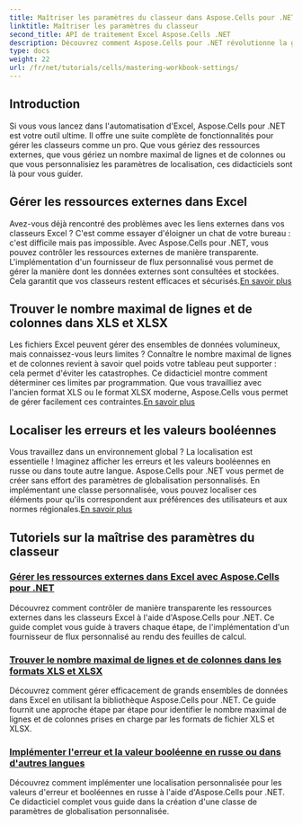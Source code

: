 ```yaml
---
title: Maîtriser les paramètres du classeur dans Aspose.Cells pour .NET
linktitle: Maîtriser les paramètres du classeur
second_title: API de traitement Excel Aspose.Cells .NET
description: Découvrez comment Aspose.Cells pour .NET révolutionne la gestion d'Excel. Les didacticiels couvrent en profondeur la localisation, la gestion des ensembles de données, les ressources externes et les paramètres du classeur.
type: docs
weight: 22
url: /fr/net/tutorials/cells/mastering-workbook-settings/
---
```


## Introduction

Si vous vous lancez dans l'automatisation d'Excel, Aspose.Cells pour .NET est votre outil ultime. Il offre une suite complète de fonctionnalités pour gérer les classeurs comme un pro. Que vous gériez des ressources externes, que vous gériez un nombre maximal de lignes et de colonnes ou que vous personnalisiez les paramètres de localisation, ces didacticiels sont là pour vous guider.

## Gérer les ressources externes dans Excel

Avez-vous déjà rencontré des problèmes avec les liens externes dans vos classeurs Excel ? C'est comme essayer d'éloigner un chat de votre bureau : c'est difficile mais pas impossible. Avec Aspose.Cells pour .NET, vous pouvez contrôler les ressources externes de manière transparente. L'implémentation d'un fournisseur de flux personnalisé vous permet de gérer la manière dont les données externes sont consultées et stockées. Cela garantit que vos classeurs restent efficaces et sécurisés.[En savoir plus](./manage-external-resources-in-excel/)

## Trouver le nombre maximal de lignes et de colonnes dans XLS et XLSX

 Les fichiers Excel peuvent gérer des ensembles de données volumineux, mais connaissez-vous leurs limites ? Connaître le nombre maximal de lignes et de colonnes revient à savoir quel poids votre tableau peut supporter : cela permet d'éviter les catastrophes. Ce didacticiel montre comment déterminer ces limites par programmation. Que vous travailliez avec l'ancien format XLS ou le format XLSX moderne, Aspose.Cells vous permet de gérer facilement ces contraintes.[En savoir plus](./find-maximum-rows-and-columns/)

## Localiser les erreurs et les valeurs booléennes

Vous travaillez dans un environnement global ? La localisation est essentielle ! Imaginez afficher les erreurs et les valeurs booléennes en russe ou dans toute autre langue. Aspose.Cells pour .NET vous permet de créer sans effort des paramètres de globalisation personnalisés. En implémentant une classe personnalisée, vous pouvez localiser ces éléments pour qu'ils correspondent aux préférences des utilisateurs et aux normes régionales.[En savoir plus](./implement-error-and-boolean-value-in-russian-languages/)

## Tutoriels sur la maîtrise des paramètres du classeur
### [Gérer les ressources externes dans Excel avec Aspose.Cells pour .NET](./manage-external-resources-in-excel/)
Découvrez comment contrôler de manière transparente les ressources externes dans les classeurs Excel à l'aide d'Aspose.Cells pour .NET. Ce guide complet vous guide à travers chaque étape, de l'implémentation d'un fournisseur de flux personnalisé au rendu des feuilles de calcul.
### [Trouver le nombre maximal de lignes et de colonnes dans les formats XLS et XLSX](./find-maximum-rows-and-columns/)
Découvrez comment gérer efficacement de grands ensembles de données dans Excel en utilisant la bibliothèque Aspose.Cells pour .NET. Ce guide fournit une approche étape par étape pour identifier le nombre maximal de lignes et de colonnes prises en charge par les formats de fichier XLS et XLSX.
### [Implémenter l'erreur et la valeur booléenne en russe ou dans d'autres langues](./implement-error-and-boolean-value-in-russian-languages/)
Découvrez comment implémenter une localisation personnalisée pour les valeurs d'erreur et booléennes en russe à l'aide d'Aspose.Cells pour .NET. Ce didacticiel complet vous guide dans la création d'une classe de paramètres de globalisation personnalisée.